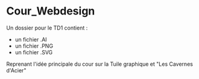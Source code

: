 # Cour_Webdesign

Un dossier pour le TD1 contient :
  - un fichier .AI
  - un fichier .PNG
  - un fichier .SVG
  
Reprenant l'idée principale du cour sur la Tuile graphique et "Les Cavernes d'Acier"
